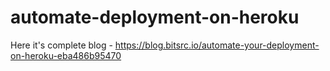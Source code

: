# automate-deployment-on-heroku

Here it's complete blog - https://blog.bitsrc.io/automate-your-deployment-on-heroku-eba486b95470
